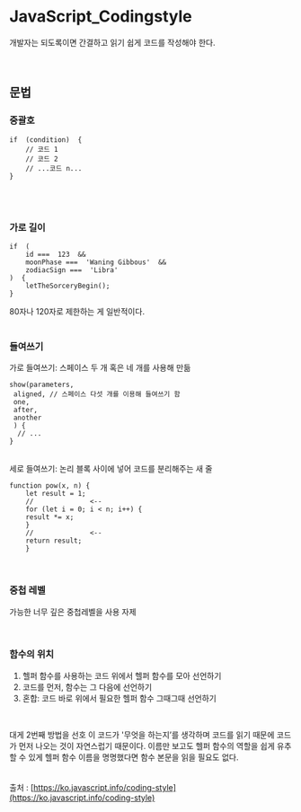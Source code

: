 # JavaScript_Codingstyle

개발자는 되도록이면 간결하고 읽기 쉽게 코드를 작성해야 한다.
<br><br><br>
## 문법
### 중괄호
    if  (condition)  {  
	    // 코드 1  
	    // 코드 2  
	    // ...코드 n...  
    }

<br><br>
### 가로 길이
    if  ( 
	    id ===  123  && 
	    moonPhase ===  'Waning Gibbous'  && 
	    zodiacSign ===  'Libra'  
    )  {  
	    letTheSorceryBegin();  
    }

80자나 120자로 제한하는 게 일반적이다.
<br><br>
### 들여쓰기

가로 들여쓰기: 스페이스 두 개 혹은 네 개를 사용해 만듦 

    show(parameters, 
	 aligned, // 스페이스 다섯 개를 이용해 들여쓰기 함
	 one, 
	 after, 
	 another
	 ) {  
	  // ...  
    }
  
  <br>
세로 들여쓰기: 논리 블록 사이에 넣어 코드를 분리해주는 새 줄

    function pow(x, n) {  
        let result = 1;  
        // 				<--  
        for (let i = 0; i < n; i++) { 
        result *= x;  
        }  
        // 				<--  
        return result;  
        }
    

 <br>
 
### 중첩 레벨 
가능한 너무 깊은 중첩레벨을 사용 자제  

<br>

### 함수의 위치 
1. 헬퍼 함수를 사용하는 코드 위에서 헬퍼 함수를 모아 선언하기 
2. 코드를 먼저, 함수는 그 다음에 선언하기 
3. 혼합: 코드 바로 위에서 필요한 헬퍼 함수 그때그때 선언하기

<br>

대게 2번째 방법을 선호 이 코드가 '무엇을 하는지’를 생각하며 코드를 읽기 때문에 코드가 먼저 나오는 것이 자연스럽기 때문이다. 
이름만 보고도 헬퍼 함수의 역할을 쉽게 유추할 수 있게 헬퍼 함수 이름을 명명했다면 함수 본문을 읽을 필요도 없다.  
 <br>
 <br>
출처 :  [https://ko.javascript.info/coding-style](https://ko.javascript.info/coding-style)
